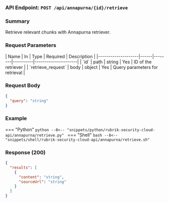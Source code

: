 ### API Endpoint: `POST /api/annapurna/{id}/retrieve`

### Summary
Retrieve relevant chunks with Annapurna retriever.

### Request Parameters
<div> </div>
| Name               | In   | Type   | Required | Description         |
|--------------------|------|--------|----------|---------------------|
| `id`              | path | string | Yes      | ID of the retriever |
| `retrieve_request` | body | object | Yes      | Query parameters for retrieval |

### Request Body
```json
{
  "query": "string"
}
```

### Example
=== "Python"
    ```python
    --8<-- "snippets/python/rubrik-security-cloud-api/annapurna/retrieve.py"
    ```
=== "Shell"
    ```bash
    --8<-- "snippets/shell/rubrik-security-cloud-api/annapurna/retrieve.sh"
    ```

### Response (200)
```json
{
  "results": [
    {
      "content": "string",
      "sourceUrl": "string"
    }
  ]
}
```


